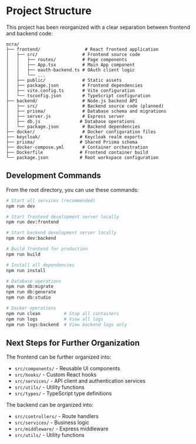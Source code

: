 # Project Structure

This project has been reorganized with a clear separation between frontend and backend code:

```
ocra/
├── frontend/                 # React frontend application
│   ├── src/                 # Frontend source code
│   │   ├── routes/          # Page components
│   │   ├── App.tsx          # Main App component
│   │   ├── oauth-backend.ts # OAuth client logic
│   │   └── ...
│   ├── public/              # Static assets
│   ├── package.json         # Frontend dependencies
│   ├── vite.config.ts       # Vite configuration
│   └── tsconfig.json        # TypeScript configuration
├── backend/                 # Node.js backend API
│   ├── src/                 # Backend source code (planned)
│   ├── prisma/              # Database schema and migrations
│   ├── server.js            # Express server
│   ├── db.js               # Database operations
│   └── package.json         # Backend dependencies
├── docker/                  # Docker configuration files
├── keycloak/               # Keycloak realm exports
├── prisma/                 # Shared Prisma schema
├── docker-compose.yml       # Container orchestration
├── Dockerfile              # Frontend container build
└── package.json            # Root workspace configuration
```

## Development Commands

From the root directory, you can use these commands:

```bash
# Start all services (recommended)
npm run dev

# Start frontend development server locally
npm run dev:frontend

# Start backend development server locally
npm run dev:backend

# Build frontend for production
npm run build

# Install all dependencies
npm run install

# Database operations
npm run db:migrate
npm run db:generate
npm run db:studio

# Docker operations
npm run clean         # Stop all containers
npm run logs          # View all logs
npm run logs:backend  # View backend logs only
```

## Next Steps for Further Organization

The frontend can be further organized into:
- `src/components/` - Reusable UI components
- `src/hooks/` - Custom React hooks
- `src/services/` - API client and authentication services
- `src/utils/` - Utility functions
- `src/types/` - TypeScript type definitions

The backend can be organized into:
- `src/controllers/` - Route handlers
- `src/services/` - Business logic
- `src/middleware/` - Express middleware
- `src/utils/` - Utility functions
